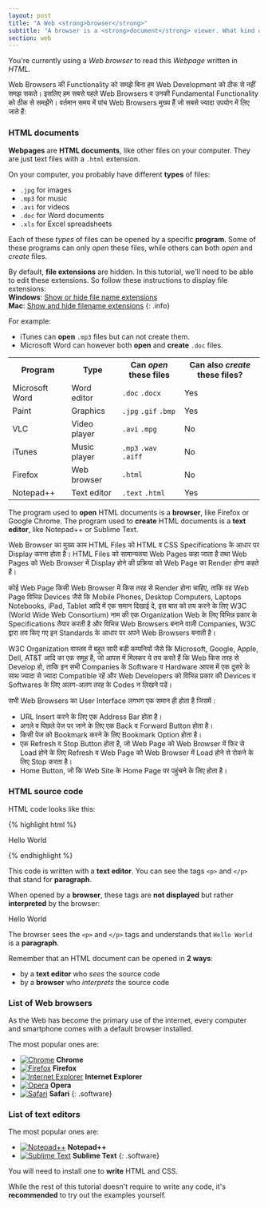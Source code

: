 ```yaml
---
layout: post
title: "A Web <strong>browser</strong>"
subtitle: "A browser is a <strong>document</strong> viewer. What kind of document? <strong>Webpages</strong>."
section: web
---
```


You're currently using a _Web browser_ to read this _Webpage_ written in _HTML_.


Web Browsers की Functionality को समझे बिना हम Web Development को ठीक से नहीं समझ सकते। इसलिए हम सबसे पहले Web Browsers व उनकी Fundamental Functionality को ठीक से समझेंगे। वर्तमान समय में पांच Web Browsers मुख्‍य हैं जो सबसे ज्यादा उपयोग में लिए जाते हैं:


### HTML documents

**Webpages** are **HTML documents**, like other files on your computer. They are just text files with a `.html` extension.

On your computer, you probably have different **types** of files:

* `.jpg` for images
* `.mp3` for music
* `.avi` for videos
* `.doc` for Word documents
* `.xls` for Excel spreadsheets

Each of these _types_ of files can be opened by a specific **program**. Some of these programs can only _open_ these files, while others can both _open_ and _create_ files.

By default, **file extensions** are hidden. In this tutorial, we'll need to be able to edit these extensions. So follow these instructions to display file extensions:  
**Windows**: [Show or hide file name extensions](http://windows.microsoft.com/en-us/windows/show-hide-file-name-extensions)  
**Mac**: [Show and hide filename extensions](https://support.apple.com/kb/PH10845?locale=en_US)
{: .info}

For example:

* iTunes can **open** `.mp3` files but can not create them.
* Microsoft Word can however both **open** and **create** `.doc` files.

<div class="table">
  <table>
    <tr>
      <th>Program</th>
      <th>Type</th>
      <th>
        Can <em>open</em> these files
      </th>
      <th>
        Can also <em>create</em> these files?
      </th>
    </tr>
    <tr>
      <td>Microsoft Word</td>
      <td>Word editor</td>
      <td>
        <code>.doc</code>
        <code>.docx</code>
      </td>
      <td class="yes"><span>Yes</span></td>
    </tr>
    <tr>
      <td>Paint</td>
      <td>Graphics</td>
      <td>
        <code>.jpg</code>
        <code>.gif</code>
        <code>.bmp</code>
      </td>
      <td class="yes"><span>Yes</span></td>
    </tr>
    <tr>
      <td>VLC</td>
      <td>Video player</td>
      <td>
        <code>.avi</code>
        <code>.mpg</code>
      </td>
      <td class="no">No</td>
    </tr>
    <tr>
      <td>iTunes</td>
      <td>Music player</td>
      <td>
        <code>.mp3</code>
        <code>.wav</code>
        <code>.aiff</code>
      </td>
      <td class="no">No</td>
    </tr>
    <tr>
      <td>Firefox</td>
      <td>Web browser</td>
      <td>
        <code>.html</code>
      </td>
      <td class="no">No</td>
    </tr>
    <tr>
      <td>Notepad++</td>
      <td>Text editor</td>
      <td>
        <code>.text</code>
        <code>.html</code>
      </td>
      <td class="yes"><span>Yes</span></td>
    </tr>
  </table>
</div>

The program used to **open** HTML documents is a **browser**, like Firefox or Google Chrome.
The program used to **create** HTML documents is a **text editor**, like Notepad++ or Sublime Text.


Web Browser का मुख्‍य काम HTML Files को HTML व CSS Specifications के आधार पर Display करना होता है। HTML Files को सामान्यतया Web Pages कहा जाता है तथा Web Pages को Web Browser में Display होने की प्रक्रिया को Web Page का Render होना कहते हैं।

कोई Web Page किसी Web Browser में किस तरह से Render होना चाहिए, ताकि वह Web Page विभिन्न Devices जैसे कि Mobile Phones, Desktop Computers, Laptops Notebooks, iPad, Tablet आदि में एक समान दिखाई दे, इस बात को तय करने के लिए W3C (World Wide Web Consortium) नाम की एक Organization Web के लिए विभिन्न प्रकार के Specifications तैयार करती है और विभिन्न Web Browsers बनाने वाली Companies, W3C द्वारा तय किए गए इन Standards के आधार पर अपने Web Browsers बनाती है।


W3C Organization वास्तव में बहुत सारी बडी कम्पनियों जैसे कि Microsoft, Google, Apple, Dell, AT&T आदि का एक समूह है, जो आपस में मिलकर ये तय करते हैं कि Web किस तरह से Develop हो, ताकि इन सभी Companies के Software व Hardware आपस में एक दूसरे के साथ ज्यादा से ज्यादा Compatible रहें और Web Developers को विभिन्न प्रकार की Devices व Softwares के लिए अलग-अलग तरह के Codes न लिखने पडें।


सभी Web Browsers का User Interface लगभग एक समान ही होता है जिसमें :



* URL Insert करने के लिए एक Address Bar होता है।
* अगले व पिछले पेज पर जाने के लिए एक Back व Forward Button होता है।
* किसी पेज को Bookmark करने के लिए Bookmark Option होता है।
* एक Refresh व Stop Button होता है, जो Web Page को Web Browser में फिर से Load होने के लिए Refresh व Web Page को Web Browser में Load होने से रोकने के लिए Stop करता है।
* Home Button, जो कि Web Site के Home Page पर पहुंचने के लिए होता है।


### HTML source code

HTML code looks like this:

{% highlight html %}
<p>Hello World</p>
{% endhighlight %}

This code is written with a **text editor**. You can see the tags `<p>` and `</p>` that stand for **paragraph**.

When opened by a **browser**, these tags are **not displayed** but rather **interpreted** by the browser:

<div class="result">
  <p>Hello World</p>
</div>

The browser sees the `<p>` and `</p>` tags and understands that `Hello World` is a **paragraph**.

Remember that an HTML document can be opened in **2 ways**:

* by a **text editor** who _sees_ the source code
* by a **browser** who _interprets_ the source code

### List of Web browsers

As the Web has become the primary use of the internet, every computer and smartphone comes with a default browser installed.

The most popular ones are:

* [![Chrome](https://codehubplatform.github.io/EnglishWebContent/images/web-browsers/chrome.png)](http://www.google.com/chrome/) **Chrome**
* [![Firefox](https://codehubplatform.github.io/EnglishWebContent/images/web-browsers/firefox.png)](https://www.mozilla.org/firefox/) **Firefox**
* [![Internet Explorer](https://codehubplatform.github.io/EnglishWebContent/images/web-browsers/internet-explorer.png)](https://www.microsoft.com/download/internet-explorer.aspx) **Internet Explorer**
* [![Opera](https://codehubplatform.github.io/EnglishWebContent/images/web-browsers/opera.png)](http://www.opera.com/) **Opera**
* [![Safari](https://codehubplatform.github.io/EnglishWebContent/images/web-browsers/safari.png)](http://www.apple.com/safari/) **Safari**
{: .software}

### List of text editors

The most popular ones are:

* [![Notepad++](https://codehubplatform.github.io/EnglishWebContent/images/text-editors/notepad-plus-plus.png)](https://notepad-plus-plus.org/) **Notepad++**
* [![Sublime Text](https://codehubplatform.github.io/EnglishWebContent/images/text-editors/sublime-text.png)](http://www.sublimetext.com/) **Sublime Text**
{: .software}

You will need to install one to **write** HTML and CSS.

While the rest of this tutorial doesn't require to write any code, it's **recommended** to try out the examples yourself.
